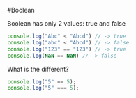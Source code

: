 #Boolean

Boolean has only 2 values: true and false

```javascript
console.log("Abc" < "Abcd") // -> true
console.log("abc" < "Abcd") // -> false
console.log("123" == "123") // -> true
console.log(NaN == NaN) // -> false
```

What is the different?

```javascript
console.log("5" == 5);
console.log("5" === 5);
```